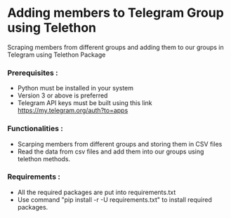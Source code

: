 # Adding members to Telegram Group using Telethon 
 Scraping members from different groups and adding them to our groups in Telegram using Telethon Package

 ### Prerequisites : 

 - Python must be installed in your system
 - Version 3 or above is preferred
 - Telegram API keys must be built using this link  https://my.telegram.org/auth?to=apps 

 ### Functionalities :

 - Scarping members from different groups and storing them in CSV files
 - Read the data from csv files and add them into our groups using  telethon methods.

 ### Requirements :

 - All the required packages are put into requirements.txt
 - Use command "pip install -r -U requirements.txt" to install required packages. 